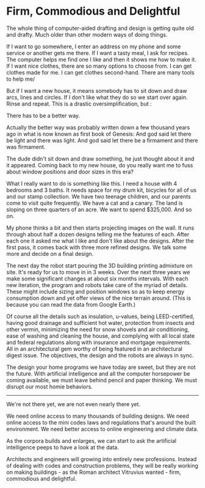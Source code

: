 # Firm, Commodious and Delightful


The whole thing of computer-aided drafting and design is getting quite old and drafty. Much older than other modern ways of doing things.

If I want to go somewhere, I enter an address on my phone and some service or another gets me there. If I want a tasty meal, I ask for recipes. The computer helps me find one I like and then it shows me how to make it. If I want nice clothes, there are so many options to choose from. I can get clothes made for me. I can get clothes second-hand. There are many tools to help me/

But if I want a new house, it means somebody has to sit down and draw arcs, lines and circles. If I don't like what they do so we start over again. Rinse and repeat. This is a drastic oversimplification, but :

There has to be a better way.

Actually the better way was probably written down a few thousand years ago in what is now known as first book of Genesis: And god said let there be light and there was light. And god said let there be a firmament and there was firmament.

The dude didn't sit down and draw something, he just thought about it and it appeared. Coming back to my new house, do you really want me to fuss about window positions and door sizes in this era?

What I really want to do is something like this. I need a house with 4 bedrooms and 3 baths. It needs space for my drum kit, bicycles for all of us and our stamp collection. We have two teenage children, and our parents come to visit quite frequently. We have a cat and a canary. The land is sloping on three quarters of an acre. We want to spend $325,000. And so on.

My phone thinks a bit and then starts projecting images on the wall. It runs through about half a dozen designs telling me the features of each. After each one it asked me what I like and don't like about the designs. After the first pass, it comes back with three more refined designs. We talk some more and decide on a final design.

The next day the robot start pouring the 3D building printing admixture on site. It's ready for us to move in in 3 weeks. Over the next three years we make some significant changes at about six months intervals. With each new iteration, the program and robots take care of the myriad of details. These might include sizing and position windows so as to keep energy consumption down and yet offer views of the nice terrain around. (This is because you can read the data from Google Earth.)

Of course all the details such as insulation, u-values, being LEED-certified, having good drainage and sufficient hot water, protection from insects and other vermin, minimizing the need for snow shovels and air conditioning, ease of washing and cleaning the house, and complying with all local state and federal regulations along with insurance and mortgage requirements. All in an architectural gem worthy of being featured in an architectural digest issue. The objectives, the design and the robots are always in sync.

The design your home programs we have today are sweet, but they are not the future. With artificial intelligence and all the computer horsepower be coming available, we must leave behind pencil and paper thinking. We must disrupt our most homie behaviors.

***

We're not there yet, we are not even nearly there yet.

We need online access to many thousands of building designs. We need online access to the mini codes laws and regulations that's around the built environment. We need better access to online engineering and climate data.

As the corpora builds and enlarges, we can start to ask the artificial intelligence peeps to have a look at the data.

Architects and engineers will growing into entirely new professions. Instead of dealing with codes and construction problems, they will be really working on making buildings  - as the Roman architect Vitruvius wanted - firm, commodious and delightful.
